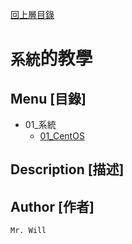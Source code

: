 [回上層目錄](../README.md)

# `系統`的教學

## **Menu [目錄]**
+ 01_系統
    + [01_CentOS](01_CentOS/README.md)

## **Description [描述]**

## **Author [作者]**
`Mr. Will`
